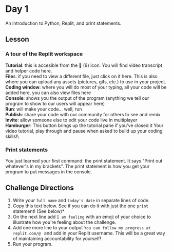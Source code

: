 # Day 1 
An introduction to Python, Replit, and print statements. 

## Lesson

### A tour of the Replit workspace
**Tutorial**: this is accesible from the 📖 (9) icon. You will find video transcript and helper code here.\
**File**s: if you need to view a different file, just click on it here. This is also where you can upload any assets (pictures, gifs, etc.) to use in your project.\
**Coding window**: where you will do most of your typing, all your code will be added here, you can also view files here\
**Console**: shows you the output of the program (anything we tell our program to show to our users will appear here)\
**Run**: will make your code… well, run\
**Publish**: share your code with our community for others to see and remix\
**Invite**: allow someone else to edit your code live in multiplayer\
**Hamburger**: This button brings up the tutorial pane if you've closed it
Your video tutorial, play through and pause when asked to build up your coding skills!\

### Print statements
You just learned your first command: the print statement. It says "Print out whatever's in my brackets". The print statement is how you get your program to put messages in the console.

## Challenge Directions
1. Write your `full name` and `today's date` in separate lines of code.
2. Copy this text below. See if you can do it with just the one `print` statement! (See below)*
3. On the next line add `I am feeling` with an emoji of your choice to illustrate how you're feeling about the challenge.
4. Add one more line to your output `You can follow my progress at replit.com/@ ` and add in your Replit username. This will be a great way of maintaining accountability for yourself!
5. Run your program.
